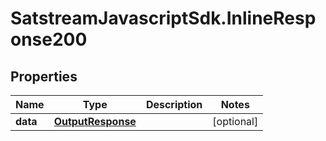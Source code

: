 # SatstreamJavascriptSdk.InlineResponse200

## Properties
Name | Type | Description | Notes
------------ | ------------- | ------------- | -------------
**data** | [**OutputResponse**](OutputResponse.md) |  | [optional] 
